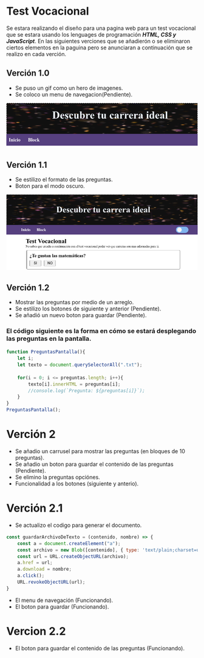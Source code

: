 # Test Vocacional
Se estara realizando el dise&#241;o para una pagina web para un test vocacional que se estara usando los lenguages de programaci&#243;n _**HTML, CSS y JavaScript**_. En las siguientes verciones que se a&#241;adier&#243;n o se eliminaron ciertos elementos en la paguina pero se anunciaran a continuaci&#243;n que se realizo en cada verci&#243;n.

## Verción 1.0
- Se puso un gif como un hero de imagenes.
- Se coloco un menu de navegacion(Pendiente).

![](./img/hero.png)

## Verci&#243;n 1.1
- Se estilizo el formato de las preguntas.
- Boton para el modo oscuro.

![](./img/pantalla1.png)

## Verci&#243;n 1.2
- Mostrar las preguntas por medio de un arreglo.
- Se estilizo los botones de siguiente y anterior (Pendiente).
- Se a&#241;adi&#243; un nuevo boton para guardar (Pendiente).

### El c&#243;digo siguiente es la forma en c&#243;mo se estar&#225; desplegando las preguntas en la pantalla.

```javascript
function PreguntasPantalla(){
    let i;
    let texto = document.querySelectorAll(".txt");
    
    for(i = 0; i <= preguntas.length; i++){
        texto[i].innerHTML = preguntas[i];
        //console.log(`Pregunta: ${preguntas[i]}`);
    }
}
PreguntasPantalla();
```

# Verci&#243;n 2
- Se a&#241;adio un carrusel para mostrar las preguntas (en bloques de 10 preguntas).
- Se a&#241;adio un boton para guardar el contenido de las preguntas (Pendiente).
- Se elimino la preguntas opci&#243;nes.
- Funcionalidad a los botones (siguiente y anterio).

# Verci&#243;n 2.1
- Se actualizo el codigo para generar el documento.
```javascript
const guardarArchivoDeTexto = (contenido, nombre) => {
    const a = document.createElement("a");
    const archivo = new Blob([contenido], { type: 'text/plain;charset=utf-8' });
    const url = URL.createObjectURL(archivo);
    a.href = url;
    a.download = nombre;
    a.click();
    URL.revokeObjectURL(url);
}
```
- El menu de navegaci&#243;n (Funcionando).
- El boton para guardar (Funcionando).

# Vercion 2.2
- El boton para guardar el contenido de las preguntas (Funcionando).
